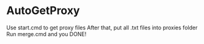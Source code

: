 # AutoGetProxy
Use start.cmd to get proxy files
After that, put all .txt files into proxies folder
Run merge.cmd and you DONE!
